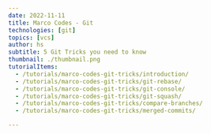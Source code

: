 ```yaml
---
date: 2022-11-11
title: Marco Codes - Git
technologies: [git]
topics: [vcs]
author: hs
subtitle: 5 Git Tricks you need to know
thumbnail: ./thumbnail.png
tutorialItems:
  - /tutorials/marco-codes-git-tricks/introduction/
  - /tutorials/marco-codes-git-tricks/git-rebase/
  - /tutorials/marco-codes-git-tricks/git-console/
  - /tutorials/marco-codes-git-tricks/git-squash/
  - /tutorials/marco-codes-git-tricks/compare-branches/
  - /tutorials/marco-codes-git-tricks/merged-commits/

---
```

